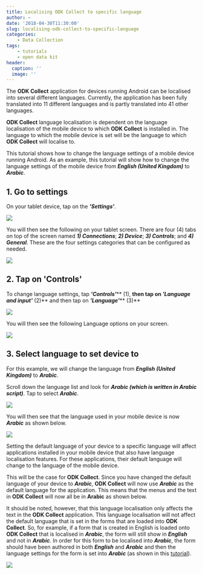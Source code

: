 ```yaml
---
title: Localising ODK Collect to specific language
author: ~
date: '2018-04-30T11:30:00'
slug: localising-odk-collect-to-specific-language
categories:
    - Data Collection
tags:
    - tutorials
    - open data kit
header:
  caption: ''
  image: ''
---
```


The **ODK Collect** application for devices running Android can be localised into several different languages. Currently, the application has been fully translated into 11 different languages and is partly translated into 41 other languages.

**ODK Collect** language localisation is dependent on the language localisation of the mobile device to which **ODK Collect** is installed in. The language to which the mobile device is set will be the language to which **ODK Collect** will localise to.

This tutorial shows how to change the language settings of a mobile device running Android. As an example, this tutorial will show how to change the language settings of the mobile device from ***English (United Kingdom)*** to ***Arabic***.
<br />

## 1. Go to settings
On your tablet device, tap on the ***'Settings'***.
<br />

<img src="/img/tutorials/go-to-settings.png" />
<br />

You will then see the following on your tablet screen. There are four (4) tabs on top of the screen named ***1) Connections***; ***2) Device***; ***3) Controls***; and ***4) General***. These are the four settings categories that can be configured as needed.
<br />

<img src="/img/tutorials/3ba30222-26ba-4975-9997-de287121c885.png" />
<br />

## 2. Tap on 'Controls'
To change language settings, tap ***'Controls'***** (1), **then tap on ***'Language and input'***** (2)** and then tap on ***'Language'***** (3)**
<br />

<img src="/img/tutorials/tap-on-controls-.png" />
<br />

You will then see the following Language options on your screen.
<br />

<img src="/img/tutorials/b6c398c9-c109-4358-8e9e-0343200e237c.png" />
<br />

## 3. Select language to set device to
For this example, we will change the language from ***English (United Kingdom)*** to ***Arabic***.

Scroll down the language list and look for ***Arabic (which is written in Arabic script)***. Tap to select ***Arabic***.
<br />

<img src="/img/tutorials/select-language-to-set-device-to.png" />
<br />

You will then see that the language used in your mobile device is now ***Arabic*** as shown below.
<br />

<img src="/img/tutorials/21cfc60b-6205-4c87-9582-6fa840ae89f3.png" />
<br />

Setting the default language of your device to a specific language will affect applications installed in your mobile device that also have language localisation features. For these applications, their default language will change to the language of the mobile device.

This will be the case for **ODK Collect**. Since you have changed the default language of your device to ***Arabic***, **ODK Collect** will now use ***Arabic*** as the default language for the application. This means that the menus and the text in **ODK Collect** will now all be in **Arabic** as shown below.

It should be noted, however, that this language localisation only affects the text in the **ODK Collect** application. This language localisation will not affect the default language that is set in the forms that are loaded into **ODK Collect**. So, for example, if a form that is created in English is loaded onto **ODK Collect** that is localised in ***Arabic***, the form will still show in ***English*** and not in ***Arabic***. In order for this form to be localised into ***Arabic***, the form should have been authored in both ***English*** and ***Arabic*** and then the language settings for the form is set into ***Arabic*** (as shown in this <a href="http://sudan.validmeasures.org/changing-odk-collect-language-settings/" target="_blank">tutorial</a>).
<br />

<img src="/img/tutorials/dda85138-ec23-465f-8171-a449792e2207.png" />
<br />
